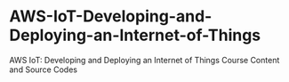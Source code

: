 # AWS-IoT-Developing-and-Deploying-an-Internet-of-Things
AWS IoT: Developing and Deploying an Internet of Things Course Content and Source Codes
